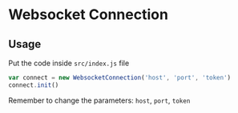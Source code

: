 # Websocket Connection

## Usage

Put the code inside `src/index.js` file

```javascript
var connect = new WebsocketConnection('host', 'port', 'token')
connect.init()
```

Remember to change the parameters: `host`, `port`, `token`

